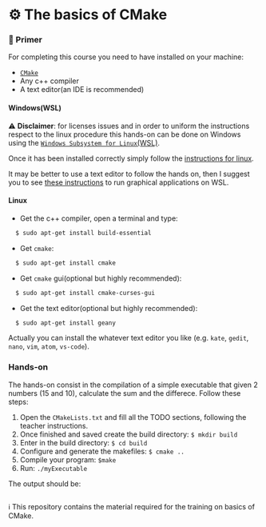 ⚙️ The basics of CMake
======================

### 📖 Primer
For completing this course you need to have installed on your machine:
- [`CMake`](https://cmake.org/)
- Any c++ compiler
- A text editor(an IDE is recommended)

#### Windows(WSL)
:warning: **Disclaimer**: for licenses issues and in order to uniform the instructions respect to the linux procedure this hands-on can be done
on Windows using the [`Windows Subsystem for Linux`(WSL)](https://docs.microsoft.com/en-us/windows/wsl/install-win10).

Once it has been installed correctly simply follow the [instructions for linux](https://github.com/icub-tech-iit/training-cmake-basics/new/master?readme=1#linux).

It may be better to use a text editor to follow the hands on, then I suggest you to see [these instructions](https://github.com/robotology/robotology-superbuild#run-graphical-applications-on-wsl) to run graphical applications on WSL.
#### Linux
- Get the c++ compiler, open a terminal and type:
```bash
  $ sudo apt-get install build-essential
```
- Get `cmake`:
```bash
  $ sudo apt-get install cmake
```
- Get `cmake` gui(optional but highly recommended):
```bash
  $ sudo apt-get install cmake-curses-gui
```
- Get the text editor(optional but highly recommended):
```bash
  $ sudo apt-get install geany
```

Actually you can install the whatever text editor you like (e.g. `kate`, `gedit`, `nano`, `vim`, `atom`, `vs-code`). 

### Hands-on

The hands-on consist in the compilation of a simple executable that given 2 numbers (15 and 10), calculate the sum and the differece.
Follow these steps:
1. Open the `CMakeLists.txt` and fill all the TODO sections, following the teacher instructions.
2. Once finished and saved create the build directory: `$ mkdir build`
3. Enter in the build directory: `$ cd build`
4. Configure and generate the makefiles: `$ cmake ..`
5. Compile your program: `$make`
6. Run: `./myExecutable`

The output should be:
```bash
```

ℹ This repository contains the material required for the training on basics of CMake.
